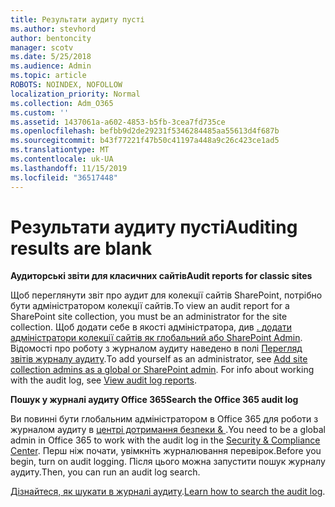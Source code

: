 ```yaml
---
title: Результати аудиту пусті
ms.author: stevhord
author: bentoncity
manager: scotv
ms.date: 5/25/2018
ms.audience: Admin
ms.topic: article
ROBOTS: NOINDEX, NOFOLLOW
localization_priority: Normal
ms.collection: Adm_O365
ms.custom: ''
ms.assetid: 1437061a-a602-4853-b5fb-3cea7fd735ce
ms.openlocfilehash: befbb9d2de29231f5346284485aa55613d4f687b
ms.sourcegitcommit: b43f77221f47b50c41197a448a9c26c423ce1ad5
ms.translationtype: MT
ms.contentlocale: uk-UA
ms.lasthandoff: 11/15/2019
ms.locfileid: "36517448"
---
```

# <a name="auditing-results-are-blank"></a><span data-ttu-id="dfd3a-102">Результати аудиту пусті</span><span class="sxs-lookup"><span data-stu-id="dfd3a-102">Auditing results are blank</span></span>

 <span data-ttu-id="dfd3a-103">**Аудиторські звіти для класичних сайтів**</span><span class="sxs-lookup"><span data-stu-id="dfd3a-103">**Audit reports for classic sites**</span></span>
  
<span data-ttu-id="dfd3a-104">Щоб переглянути звіт про аудит для колекції сайтів SharePoint, потрібно бути адміністратором колекції сайтів.</span><span class="sxs-lookup"><span data-stu-id="dfd3a-104">To view an audit report for a SharePoint site collection, you must be an administrator for the site collection.</span></span> <span data-ttu-id="dfd3a-105">Щоб додати себе в якості адміністратора, див [. додати адміністратори колекції сайтів як глобальний або SharePoint Admin](https://go.microsoft.com/fwlink/?linkid=869390). Відомості про роботу з журналом аудиту наведено в полі [Перегляд звітів журналу аудиту](https://go.microsoft.com/fwlink/?linkid=395237).</span><span class="sxs-lookup"><span data-stu-id="dfd3a-105">To add yourself as an administrator, see [Add site collection admins as a global or SharePoint admin](https://go.microsoft.com/fwlink/?linkid=869390). For info about working with the audit log, see [View audit log reports](https://go.microsoft.com/fwlink/?linkid=395237).</span></span> 
  
 <span data-ttu-id="dfd3a-106">**Пошук у журналі аудиту Office 365**</span><span class="sxs-lookup"><span data-stu-id="dfd3a-106">**Search the Office 365 audit log**</span></span>
  
<span data-ttu-id="dfd3a-107">Ви повинні бути глобальним адміністратором в Office 365 для роботи з журналом аудиту в [центрі дотримання безпеки &amp; ](https://protection.office.com).</span><span class="sxs-lookup"><span data-stu-id="dfd3a-107">You need to be a global admin in Office 365 to work with the audit log in the [Security &amp; Compliance Center](https://protection.office.com).</span></span> <span data-ttu-id="dfd3a-108">Перш ніж почати, увімкніть журналювання перевірок.</span><span class="sxs-lookup"><span data-stu-id="dfd3a-108">Before you begin, turn on audit logging.</span></span> <span data-ttu-id="dfd3a-109">Після цього можна запустити пошук журналу аудиту.</span><span class="sxs-lookup"><span data-stu-id="dfd3a-109">Then, you can run an audit log search.</span></span> 
  
<span data-ttu-id="dfd3a-110">[Дізнайтеся, як шукати в журналі аудиту](https://go.microsoft.com/fwlink/?linkid=708432).</span><span class="sxs-lookup"><span data-stu-id="dfd3a-110">[Learn how to search the audit log](https://go.microsoft.com/fwlink/?linkid=708432).</span></span>
  

